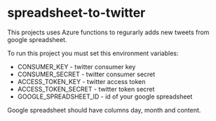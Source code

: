 # spreadsheet-to-twitter

This projects uses Azure functions to regurarly adds new tweets from google spreadsheet.

To run this project you must set this environment variables:
- CONSUMER_KEY - twitter consumer key
- CONSUMER_SECRET - twitter consumer secret
- ACCESS_TOKEN_KEY - twitter access token
- ACCESS_TOKEN_SECRET - twitter token secret
- GOOGLE_SPREADSHEET_ID - id of your google spreadsheet

Google spreadsheet should have columns day, month and content.
